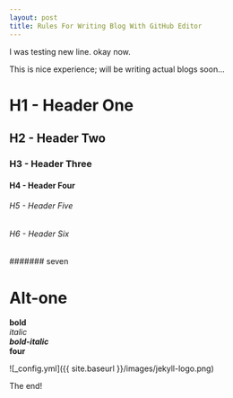```yaml
---
layout: post
title: Rules For Writing Blog With GitHub Editor
---
```


I was testing new line.
okay now.

This is nice experience; will be writing actual blogs soon...

# H1 - Header One  
## H2 - Header Two  
### H3 - Header Three  
#### H4 - Header Four  
###### H5 - Header Five  
###### H6 - Header Six  
####### seven

Alt-one
=======

**bold**  
*italic*  
***bold-italic***  
****four****

![_config.yml]({{ site.baseurl }}/images/jekyll-logo.png)

The end!
